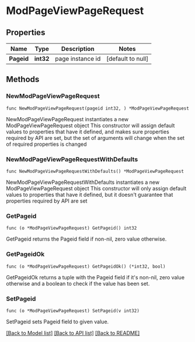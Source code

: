 # ModPageViewPageRequest

## Properties

Name | Type | Description | Notes
------------ | ------------- | ------------- | -------------
**Pageid** | **int32** | page instance id | [default to null]

## Methods

### NewModPageViewPageRequest

`func NewModPageViewPageRequest(pageid int32, ) *ModPageViewPageRequest`

NewModPageViewPageRequest instantiates a new ModPageViewPageRequest object
This constructor will assign default values to properties that have it defined,
and makes sure properties required by API are set, but the set of arguments
will change when the set of required properties is changed

### NewModPageViewPageRequestWithDefaults

`func NewModPageViewPageRequestWithDefaults() *ModPageViewPageRequest`

NewModPageViewPageRequestWithDefaults instantiates a new ModPageViewPageRequest object
This constructor will only assign default values to properties that have it defined,
but it doesn't guarantee that properties required by API are set

### GetPageid

`func (o *ModPageViewPageRequest) GetPageid() int32`

GetPageid returns the Pageid field if non-nil, zero value otherwise.

### GetPageidOk

`func (o *ModPageViewPageRequest) GetPageidOk() (*int32, bool)`

GetPageidOk returns a tuple with the Pageid field if it's non-nil, zero value otherwise
and a boolean to check if the value has been set.

### SetPageid

`func (o *ModPageViewPageRequest) SetPageid(v int32)`

SetPageid sets Pageid field to given value.



[[Back to Model list]](../README.md#documentation-for-models) [[Back to API list]](../README.md#documentation-for-api-endpoints) [[Back to README]](../README.md)



